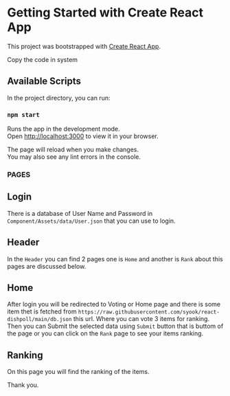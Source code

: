 # Getting Started with Create React App

This project was bootstrapped with [Create React App](https://github.com/facebook/create-react-app).

Copy the code in system

## Available Scripts

In the project directory, you can run:

### `npm start`

Runs the app in the development mode.\
Open [http://localhost:3000](http://localhost:3000) to view it in your browser.

The page will reload when you make changes.\
You may also see any lint errors in the console.

### PAGES
## Login
There is a database of User Name and Password in `Component/Assets/data/User.json` that you can use to login.

## Header
In the `Header` you can find 2 pages one is `Home` and another is `Rank` about this pages are discussed below.

## Home
After login you will be redirected to Voting or Home page and there is some item thet is fetched from `https://raw.githubusercontent.com/syook/react-dishpoll/main/db.json` this url.
Where you can vote 3 items for ranking.
Then you can Submit the selected data using `Submit` button that is buttom of the page or you can click on the `Rank` page to see your items ranking.


## Ranking
On this page you will find the ranking of the items.


Thank you.
